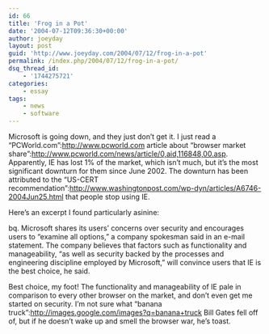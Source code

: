 ```yaml
---
id: 66
title: 'Frog in a Pot'
date: '2004-07-12T09:36:30+00:00'
author: joeyday
layout: post
guid: 'http://www.joeyday.com/2004/07/12/frog-in-a-pot'
permalink: /index.php/2004/07/12/frog-in-a-pot/
dsq_thread_id:
    - '1744275721'
categories:
    - essay
tags:
    - news
    - software
---
```


Microsoft is going down, and they just don’t get it. I just read a “PCWorld.com”:http://www.pcworld.com article about “browser market share”:http://www.pcworld.com/news/article/0,aid,116848,00.asp. Apparently, IE has lost 1% of the market, which isn’t much, but it’s the most significant downturn for them since June 2002. The downturn has been attributed to the “US-CERT recommendation”:http://www.washingtonpost.com/wp-dyn/articles/A6746-2004Jun25.html that people stop using IE.

Here’s an excerpt I found particularly asinine:

bq. Microsoft shares its users’ concerns over security and encourages users to “examine all options,” a company spokesman said in an e-mail statement. The company believes that factors such as functionality and manageability, “as well as security backed by the processes and engineering discipline employed by Microsoft,” will convince users that IE is the best choice, he said.

Best choice, my foot! The functionality and manageability of IE pale in comparison to every other browser on the market, and don’t even get me started on security. I’m not sure what “banana truck”:http://images.google.com/images?q=banana+truck Bill Gates fell off of, but if he doesn’t wake up and smell the browser war, he’s toast.
